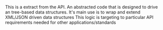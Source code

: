 This is a extract from the API. An abstracted code that is designed to drive an tree-based data structures.
It's main use is to wrap and extend XML/JSON driven data structures
This logic is targeting to particular API requirements needed for other applications/standards
